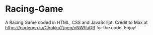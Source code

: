 # Racing-Game
A Racing Game coded in HTML, CSS and JavaScript. Credit to Max at https://codepen.io/Chokko2/pen/oNWRaOR for the code. Enjoy!
